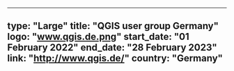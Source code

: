 
---
type: "Large"
title: "QGIS user group Germany"
logo: "www.qgis.de.png"
start_date: "01 February 2022"
end_date: "28 February 2023"
link: "http://www.qgis.de/"
country: "Germany"
---
